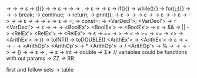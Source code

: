 <Prog> -> <FuncList>
<FuncList> -> <FuncDecl><FuncList> 
<FuncList> -> ε
<FuncDecl> -> <Decl>(<ListOfParams>){<StatementList>}
<ListOfParams> -> <NonEmptyListOfParams> 
<ListOfParams> -> ε
<NonEmptyListOfParams> -> <Decl> 
<NonEmptyListOfParams> -> <NonEmptyListOfParamsContinue>
<NonEmptyListOfParamsContinue> -> ,<Decl> 
<NonEmptyListOfParamsContinue> -> ε
<StatementList> -> <Statement><StatementList> 
<StatementList> -> ε
<Statement> -> if(<BoolEx>){<StatementList>}
<Statement> -> while(<BoolEx>){<StatementList>}
<Statement> -> for(<forLoopFirstBit>;<forLoopMiddleBit>;<forLoopLastBit>){<StatementList>} 
<Statement> -> <assignment>
<Statement> -> <VarDecl>
<Statement> -> break;
<Statement> -> continue;
<Statement> -> return<returnTail>;
<Statement> -> print(<Text>);
<Statement> -> ε
<forLoopFirstBit> -> <VarDecl> 
<forLoopFirstBit> -> <assignment>
<forLoopFirstBit> -> ε
<forLoopMiddleBit> -> <BoolEx>
<forLoopMiddleBit> -> ε
<forLoopLastBit> -> <assignment> 
<forLoopLastBit> -> ε
<returnTail> -> <number>
<returnTail> -> <String>
<Text> -> <TextElement><TextTail>
<Text> -> ε
<TextElement> -> <String>
<TextElement> -> <number>
<TextTail> -> + <TextElement><TextTail>
<TextTail> -> ε
<assignment> -> <VName>=<Ex>;
<VarDecl> -> const<Decl>=<Ex>;
<VarDecl> -> <Decl><VarDecl'>;
<VarDecl'> -> =<Ex>
<VarDecl'> -> ε
<Decl> -> <Type><VName>
<Ex> -> <BoolEx>
<BoolEx> -> <RelEx><BoolEx'> 
<BoolEx'> -> <BoolOp><BoolEx>
<BoolEx'> -> ε
<BoolOp> -> &&
<BoolOp> -> || 
<RelEx> -> <ArithEx><RelEx'>
<RelEx'> -> <RelOp><ArithEx>
<RelEx'> -> ε
<RelOp> -> ==
<RelOp> -> >
<RelOp> -> <
<RelOp> -> >=
<RelOp> -> <=
<RelOp> -> <>
<ArithEx> -> <ArithVal><ArithEx'>
<ArithEx> -> (<ArithEx>)
<ArithEx> -> toINT(<ArithEx>)
<ArithEx> -> toDOUBLE(<ArithEx>)
<ArithEx'> -> <ArithOp><ArithEx>
<ArithEx'> -> ε
<ArithOp> -> +
<ArithOp> -> -
<ArithOp> -> <ArithOp'>
<ArithOp'> -> *
<ArithOp'> -> / 
<ArithOp'> -> %
<ArithVal> -> <String>
<ArithVal> -> <Number>
<String> -> <fnCall>
<String> -> <VName>
<fnCall> -> <VName>(<argList>)
<argList> -> <Ex><argListTail>
<argList> -> ε
<argListTail> -> ,<Ex><argListTail>
<argListTail> -> ε
<type> -> int
<type> -> double
<VName> -> Σ∗  // variables could be functions with out params
<Number> -> ZZ
<Number> -> RR

first and follow sets -> table